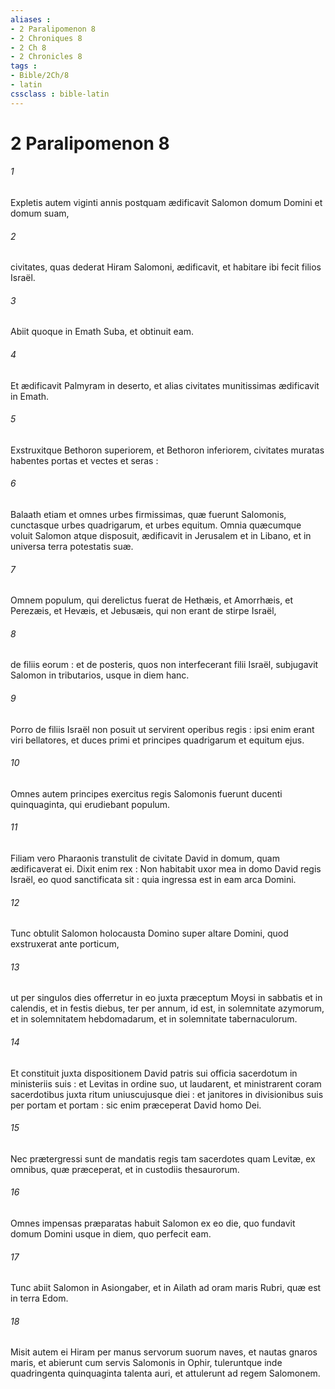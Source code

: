 ```yaml
---
aliases : 
- 2 Paralipomenon 8
- 2 Chroniques 8
- 2 Ch 8
- 2 Chronicles 8
tags : 
- Bible/2Ch/8
- latin
cssclass : bible-latin
---
```


# 2 Paralipomenon 8

###### 1
Expletis autem viginti annis postquam ædificavit Salomon domum Domini et domum suam,
###### 2
civitates, quas dederat Hiram Salomoni, ædificavit, et habitare ibi fecit filios Israël.
###### 3
Abiit quoque in Emath Suba, et obtinuit eam.
###### 4
Et ædificavit Palmyram in deserto, et alias civitates munitissimas ædificavit in Emath.
###### 5
Exstruxitque Bethoron superiorem, et Bethoron inferiorem, civitates muratas habentes portas et vectes et seras :
###### 6
Balaath etiam et omnes urbes firmissimas, quæ fuerunt Salomonis, cunctasque urbes quadrigarum, et urbes equitum. Omnia quæcumque voluit Salomon atque disposuit, ædificavit in Jerusalem et in Libano, et in universa terra potestatis suæ.
###### 7
Omnem populum, qui derelictus fuerat de Hethæis, et Amorrhæis, et Perezæis, et Hevæis, et Jebusæis, qui non erant de stirpe Israël,
###### 8
de filiis eorum : et de posteris, quos non interfecerant filii Israël, subjugavit Salomon in tributarios, usque in diem hanc.
###### 9
Porro de filiis Israël non posuit ut servirent operibus regis : ipsi enim erant viri bellatores, et duces primi et principes quadrigarum et equitum ejus.
###### 10
Omnes autem principes exercitus regis Salomonis fuerunt ducenti quinquaginta, qui erudiebant populum.
###### 11
Filiam vero Pharaonis transtulit de civitate David in domum, quam ædificaverat ei. Dixit enim rex : Non habitabit uxor mea in domo David regis Israël, eo quod sanctificata sit : quia ingressa est in eam arca Domini.
###### 12
Tunc obtulit Salomon holocausta Domino super altare Domini, quod exstruxerat ante porticum,
###### 13
ut per singulos dies offerretur in eo juxta præceptum Moysi in sabbatis et in calendis, et in festis diebus, ter per annum, id est, in solemnitate azymorum, et in solemnitatem hebdomadarum, et in solemnitate tabernaculorum.
###### 14
Et constituit juxta dispositionem David patris sui officia sacerdotum in ministeriis suis : et Levitas in ordine suo, ut laudarent, et ministrarent coram sacerdotibus juxta ritum uniuscujusque diei : et janitores in divisionibus suis per portam et portam : sic enim præceperat David homo Dei.
###### 15
Nec prætergressi sunt de mandatis regis tam sacerdotes quam Levitæ, ex omnibus, quæ præceperat, et in custodiis thesaurorum.
###### 16
Omnes impensas præparatas habuit Salomon ex eo die, quo fundavit domum Domini usque in diem, quo perfecit eam.
###### 17
Tunc abiit Salomon in Asiongaber, et in Ailath ad oram maris Rubri, quæ est in terra Edom.
###### 18
Misit autem ei Hiram per manus servorum suorum naves, et nautas gnaros maris, et abierunt cum servis Salomonis in Ophir, tuleruntque inde quadringenta quinquaginta talenta auri, et attulerunt ad regem Salomonem.
